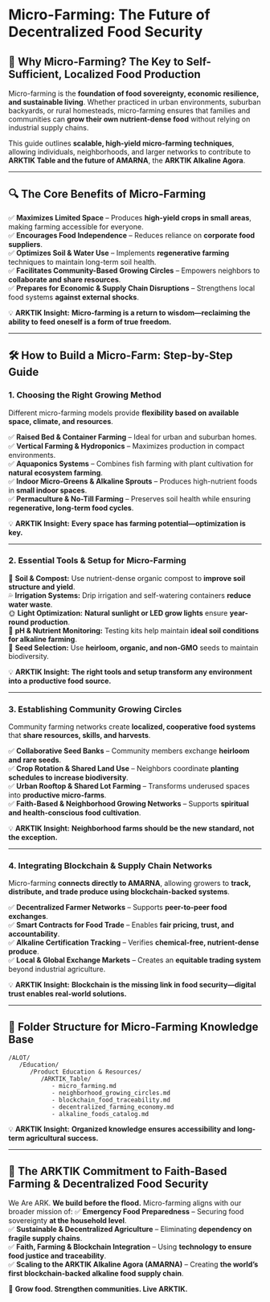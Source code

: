 # Micro-Farming: The Future of Decentralized Food Security

## 🌱 **Why Micro-Farming? The Key to Self-Sufficient, Localized Food Production**
Micro-farming is the **foundation of food sovereignty, economic resilience, and sustainable living**. Whether practiced in urban environments, suburban backyards, or rural homesteads, micro-farming ensures that families and communities can **grow their own nutrient-dense food** without relying on industrial supply chains.

This guide outlines **scalable, high-yield micro-farming techniques**, allowing individuals, neighborhoods, and larger networks to contribute to **ARKTIK Table and the future of AMARNA**, the **ARKTIK Alkaline Agora**.

---

## 🔍 **The Core Benefits of Micro-Farming**
✅ **Maximizes Limited Space** – Produces **high-yield crops in small areas**, making farming accessible for everyone.  
✅ **Encourages Food Independence** – Reduces reliance on **corporate food suppliers**.  
✅ **Optimizes Soil & Water Use** – Implements **regenerative farming** techniques to maintain long-term soil health.  
✅ **Facilitates Community-Based Growing Circles** – Empowers neighbors to **collaborate and share resources**.  
✅ **Prepares for Economic & Supply Chain Disruptions** – Strengthens local food systems **against external shocks**.  

💡 **ARKTIK Insight:** **Micro-farming is a return to wisdom—reclaiming the ability to feed oneself is a form of true freedom.**

---

## 🛠️ **How to Build a Micro-Farm: Step-by-Step Guide**
### **1. Choosing the Right Growing Method**
Different micro-farming models provide **flexibility based on available space, climate, and resources**.

✅ **Raised Bed & Container Farming** – Ideal for urban and suburban homes.  
✅ **Vertical Farming & Hydroponics** – Maximizes production in compact environments.  
✅ **Aquaponics Systems** – Combines fish farming with plant cultivation for **natural ecosystem farming**.  
✅ **Indoor Micro-Greens & Alkaline Sprouts** – Produces high-nutrient foods in **small indoor spaces**.  
✅ **Permaculture & No-Till Farming** – Preserves soil health while ensuring **regenerative, long-term food cycles**.  

💡 **ARKTIK Insight:** **Every space has farming potential—optimization is key.**

---

### **2. Essential Tools & Setup for Micro-Farming**
🔧 **Soil & Compost:** Use nutrient-dense organic compost to **improve soil structure and yield**.  
💦 **Irrigation Systems:** Drip irrigation and self-watering containers **reduce water waste**.  
🌞 **Light Optimization:** **Natural sunlight or LED grow lights** ensure **year-round production**.  
🔬 **pH & Nutrient Monitoring:** Testing kits help maintain **ideal soil conditions for alkaline farming**.  
🌱 **Seed Selection:** Use **heirloom, organic, and non-GMO** seeds to maintain biodiversity.  

💡 **ARKTIK Insight:** **The right tools and setup transform any environment into a productive food source.**

---

### **3. Establishing Community Growing Circles**
Community farming networks create **localized, cooperative food systems** that **share resources, skills, and harvests**.

✅ **Collaborative Seed Banks** – Community members exchange **heirloom and rare seeds**.  
✅ **Crop Rotation & Shared Land Use** – Neighbors coordinate **planting schedules to increase biodiversity**.  
✅ **Urban Rooftop & Shared Lot Farming** – Transforms underused spaces into **productive micro-farms**.  
✅ **Faith-Based & Neighborhood Growing Networks** – Supports **spiritual and health-conscious food cultivation**.  

💡 **ARKTIK Insight:** **Neighborhood farms should be the new standard, not the exception.**

---

### **4. Integrating Blockchain & Supply Chain Networks**
Micro-farming **connects directly to AMARNA**, allowing growers to **track, distribute, and trade produce using blockchain-backed systems**.

✅ **Decentralized Farmer Networks** – Supports **peer-to-peer food exchanges**.  
✅ **Smart Contracts for Food Trade** – Enables **fair pricing, trust, and accountability**.  
✅ **Alkaline Certification Tracking** – Verifies **chemical-free, nutrient-dense produce**.  
✅ **Local & Global Exchange Markets** – Creates an **equitable trading system** beyond industrial agriculture.

💡 **ARKTIK Insight:** **Blockchain is the missing link in food security—digital trust enables real-world solutions.**

---

## 📂 **Folder Structure for Micro-Farming Knowledge Base**
```
/ALOT/
   /Education/
      /Product Education & Resources/
         /ARKTIK_Table/
            - micro_farming.md
            - neighborhood_growing_circles.md
            - blockchain_food_traceability.md
            - decentralized_farming_economy.md
            - alkaline_foods_catalog.md
```
💡 **ARKTIK Insight:** **Organized knowledge ensures accessibility and long-term agricultural success.**

---

## 🌿 **The ARKTIK Commitment to Faith-Based Farming & Decentralized Food Security**
We Are ARK. **We build before the flood.** Micro-farming aligns with our broader mission of:
✅ **Emergency Food Preparedness** – Securing food sovereignty **at the household level**.  
✅ **Sustainable & Decentralized Agriculture** – Eliminating **dependency on fragile supply chains**.  
✅ **Faith, Farming & Blockchain Integration** – Using **technology to ensure food justice and traceability**.  
✅ **Scaling to the ARKTIK Alkaline Agora (AMARNA)** – Creating **the world’s first blockchain-backed alkaline food supply chain**.  

🌱 **Grow food. Strengthen communities. Live ARKTIK.**

